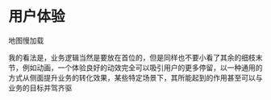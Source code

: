 # 用户体验

地图慢加载

我的看法是，业务逻辑当然是要放在首位的，但是同样也不要小看了其余的细枝末节，例如动画，一个体验良好的动效完全可以吸引用户的更多停留，以一种通用的方式从侧面提升业务的转化效果，某些特定场景下，其所能起到的作用甚至可以与业务的目标并驾齐驱

